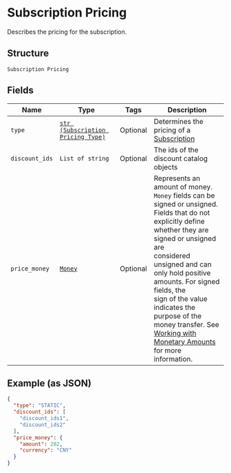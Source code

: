 
# Subscription Pricing

Describes the pricing for the subscription.

## Structure

`Subscription Pricing`

## Fields

| Name | Type | Tags | Description |
|  --- | --- | --- | --- |
| `type` | [`str (Subscription Pricing Type)`](../../doc/models/subscription-pricing-type.md) | Optional | Determines the pricing of a [Subscription](../../doc/models/subscription.md) |
| `discount_ids` | `List of string` | Optional | The ids of the discount catalog objects |
| `price_money` | [`Money`](../../doc/models/money.md) | Optional | Represents an amount of money. `Money` fields can be signed or unsigned.<br>Fields that do not explicitly define whether they are signed or unsigned are<br>considered unsigned and can only hold positive amounts. For signed fields, the<br>sign of the value indicates the purpose of the money transfer. See<br>[Working with Monetary Amounts](https://developer.squareup.com/docs/build-basics/working-with-monetary-amounts)<br>for more information. |

## Example (as JSON)

```json
{
  "type": "STATIC",
  "discount_ids": [
    "discount_ids1",
    "discount_ids2"
  ],
  "price_money": {
    "amount": 202,
    "currency": "CNY"
  }
}
```

